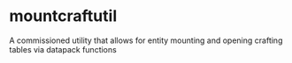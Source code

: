 # mountcraftutil
 A commissioned utility that allows for entity mounting and opening crafting tables via datapack functions
